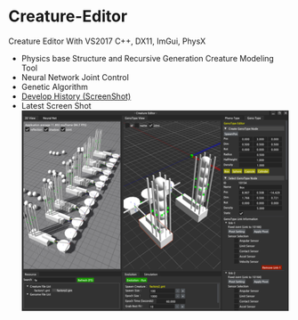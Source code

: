 # Creature-Editor
Creature Editor With VS2017 C++, DX11, ImGui, PhysX
 - Physics base Structure and Recursive Generation Creature Modeling Tool
 - Neural Network Joint Control
 - Genetic Algorithm
 - [Develop History (ScreenShot)](https://github.com/jjuiddong/Creature-Editor/wiki)
 - Latest Screen Shot
   ![](https://github.com/jjuiddong/Creature-Editor/blob/master/Doc/factory3.jpg?raw=true)

